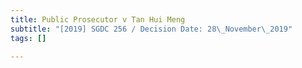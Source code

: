 ```yaml
---
title: Public Prosecutor v Tan Hui Meng
subtitle: "[2019] SGDC 256 / Decision Date: 28\_November\_2019"
tags: []

---
```

